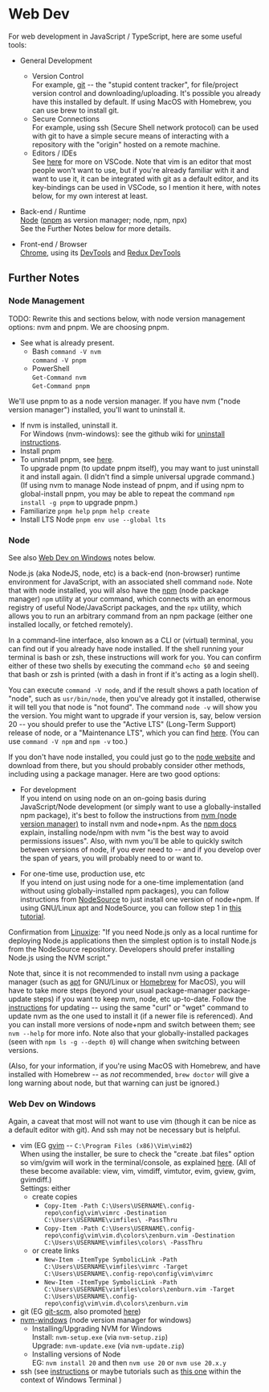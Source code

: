 # Web Dev

For web development in JavaScript / TypeScript, here are some useful tools:

* General Development
  * Version Control  
    For example, [git](https://git-scm.com/downloads) -- the "stupid content
    tracker", for file/project version control and downloading/uploading. It's
    possible you already have this installed by default. If using MacOS with
    Homebrew, you can use brew to install git.
  * Secure Connections  
    For example, using ssh (Secure Shell network protocol) can be used with git
    to have a simple secure means of interacting with a repository with the
    "origin" hosted on a remote machine.
  * Editors / IDEs  
    See [here](./Development.md) for more on VSCode.  Note that vim is an editor
    that most people won't want to use, but if you're already familiar with it
    and want to use it, it can be integrated with git as a default editor, and
    its key-bindings can be used in VSCode, so I mention it here, with notes
    below, for my own interest at least.

* Back-end / Runtime  
  [Node](https://nodejs.org/en/)
  ([pnpm](https://pnpm.io/) as version manager; node, npm, npx)  
  See the Further Notes below for more details.

* Front-end / Browser  
  [Chrome](https://www.google.com/chrome/), using its
  [DevTools](https://developer.chrome.com/docs/devtools) and
  [Redux DevTools](https://chromewebstore.google.com/detail/redux-devtools/lmhkpmbekcpmknklioeibfkpmmfibljd)

## Further Notes

### Node Management

TODO: Rewrite this and sections below, with node version management options: nvm
and pnpm.  We are choosing pnpm.

* See what is already present.
  * Bash
    `command -V nvm`  
    `command -V pnpm`
  * PowerShell  
    `Get-Command nvm`  
    `Get-Command pnpm`

We'll use pnpm to as a node version manager.  If you have nvm ("node version
manager") installed, you'll want to uninstall it.

* If nvm is installed, uninstall it.  
  For Windows (nvm-windows): see the github wiki for
  [uninstall instructions](https://github.com/coreybutler/nvm-windows/wiki#uninstall).
* Install pnpm
* To uninstall pnpm, see [here](https://pnpm.io/uninstall).  
  To upgrade pnpm (to update pnpm itself), you may want to just uninstall it and
  install again. (I didn't find a simple universal upgrade command.)  
  (If using nvm to manage Node instead of pnpm, and if using npm to
  global-install pnpm, you may be able to repeat the command
  `npm install -g pnpm` to upgrade pnpm.)
* Familiarize
  `pnpm help`
  `pnpm help create`
* Install LTS Node
  `pnpm env use --global lts`

### Node

See also [Web Dev on Windows](#web-dev-on-windows) notes below.

Node.js (aka NodeJS, node, etc) is a back-end (non-browser) runtime environment
for JavaScript, with an associated shell command `node`.  Note that with node
installed, you will also have the [npm](https://www.npmjs.com/) (node package
manager) `npm` utility at your command, which connects with an enormous registry
of useful Node/JavaScript packages, and the `npx` utility, which allows you to
run an arbitrary command from an npm package (either one installed locally, or
fetched remotely).

In a command-line interface, also known as a CLI or (virtual) terminal, you can
find out if you already have node installed.  If the shell running your terminal
is bash or zsh, these instructions will work for you.  You can confirm either of
these two shells by executing the command `echo $0` and seeing that bash or zsh
is printed (with a dash in front if it's acting as a login shell).

You can execute `command -V node`, and if the result shows a path location of
"node", such as `usr/bin/node`, then you've already got it installed, otherwise
it will tell you that node is "not found".  The command `node -v` will show you
the version.  You might want to upgrade if your version is, say, below version
20 -- you should prefer to use the "Active LTS" (Long-Term Support) release of
node, or a "Maintenance LTS", which you can find
[here](https://nodejs.org/en/about/releases/).  (You can use `command -V npm`
and `npm -v` too.)

If you don't have node installed, you could just go to the
[node website](https://nodejs.org/en/) and download from there, but you should
probably consider other methods, including using a package manager.  Here are
two good options:

* For development  
  If you intend on using node on an on-going basis during JavaScript/Node
development (or simply want to use a globally-installed npm package), it's best
to follow the instructions from
[nvm (node version manager)](https://github.com/nvm-sh/nvm) to install nvm and
node+npm.  As the
[npm docs](https://docs.npmjs.com/resolving-eacces-permissions-errors-when-installing-packages-globally)
explain, installing node/npm with nvm "is the best way to avoid permissions
issues".  Also, with nvm you'll be able to quickly switch between versions of
node, if you ever need to -- and if you develop over the span of years, you will
probably need to or want to.

* For one-time use, production use, etc  
  If you intend on just using node for a one-time implementation (and without
using globally-installed npm packages), you can follow instructions from
[NodeSource](https://github.com/nodesource/distributions) to just install one
version of node+npm.  If using GNU/Linux apt and NodeSource, you can follow
step 1 in
[this tutorial](https://www.digitalocean.com/community/tutorials/how-to-set-up-a-node-js-application-for-production-on-ubuntu-20-04).

Confirmation from
[Linuxize](https://linuxize.com/post/how-to-install-node-js-on-ubuntu-18.04/):
"If you need Node.js only as a local runtime for deploying Node.js applications
then the simplest option is to install Node.js from the NodeSource repository.
Developers should prefer installing Node.js using the NVM script."

Note that, since it is not recommended to install nvm using a package manager
(such as [apt](https://en.wikipedia.org/wiki/APT_(software)) for GNU/Linux or
[Homebrew](https://brew.sh/) for MacOS), you will have to take more steps
(beyond your usual package-manager package-update steps) if you want to keep nvm,
node, etc up-to-date.  Follow the [instructions](https://github.com/nvm-sh/nvm)
for updating -- using the same "curl" or "wget" command to update nvm as the one
used to install it (if a newer file is referenced).  And you can install more
versions of node+npm and switch between them; see `nvm --help` for more info.
Note also that your globally-installed packages (seen with `npm ls -g --depth 0`)
will change when switching between versions.

(Also, for your information, if you're using MacOS with Homebrew, and have
installed with Homebrew -- as *not* recommended, `brew doctor` will give a long
warning about node, but that warning can just be ignored.)

### Web Dev on Windows

Again, a caveat that most will not want to use vim (though it can be nice as a
default editor with git). And ssh may not be necessary but is helpful.

* vim (EG [gvim](https://www.vim.org/download.php)
  -- `C:\Program Files (x86)\Vim\vim82`)  
  When using the installer, be sure to check the "create .bat files" option so
  vim/gvim will work in the terminal/console, as explained
  [here](https://stackoverflow.com/questions/10049316/how-do-you-run-vim-in-windows).
  (All of these become available: view, vim, vimdiff, vimtutor, evim, gview,
  gvim, gvimdiff.)  
  Settings: either
  * create copies
    * `Copy-Item -Path C:\Users\USERNAME\.config-repo\config\vim\vimrc -Destination C:\Users\USERNAME\vimfiles\ -PassThru`
    * `Copy-Item -Path C:\Users\USERNAME\.config-repo\config\vim\vim.d\colors\zenburn.vim -Destination C:\Users\USERNAME\vimfiles\colors\ -PassThru`
  * or create links
    * `New-Item -ItemType SymbolicLink -Path C:\Users\USERNAME\vimfiles\vimrc -Target C:\Users\USERNAME\.config-repo\config\vim\vimrc`
    * `New-Item -ItemType SymbolicLink -Path C:\Users\USERNAME\vimfiles\colors\zenburn.vim -Target C:\Users\USERNAME\.config-repo\config\vim\vim.d\colors\zenburn.vim`
* git (EG [git-scm](https://git-scm.com/download/win), also promoted
  [here](https://gitforwindows.org/))
* [nvm-windows](https://github.com/coreybutler/nvm-windows)
  (node version manager for windows)
  * Installing/Upgrading NVM for Windows  
    Install: `nvm-setup.exe` (via `nvm-setup.zip`)  
    Upgrade: `nvm-update.exe` (via `nvm-update.zip`)
  * Installing versions of Node  
    EG: `nvm install 20` and then `nvm use 20` or `nvm use 20.x.y`
* ssh (see
  [instructions](https://learn.microsoft.com/en-us/windows-server/administration/openssh/openssh_keymanagement)
  or maybe tutorials such as
  [this one](https://learn.microsoft.com/en-us/windows/terminal/tutorials/ssh)
  within the context of Windows Terminal
  )
